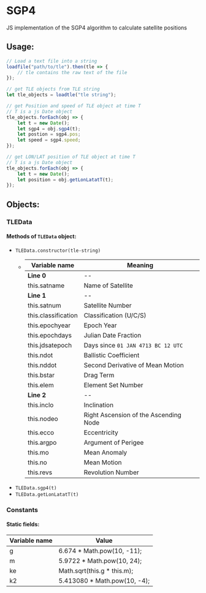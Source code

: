 # SGP4
JS implementation of the SGP4 algorithm to calculate satellite positions

## Usage:
```javascript
// Load a text file into a string
loadfile("path/to/tle").then(tle => {
    // tle contains the raw text of the file
});

// get TLE objects from TLE string
let tle_objects = loadtle("tle string");

// get Position and speed of TLE object at time T
// T is a js Date object
tle_objects.forEach(obj => {
    let t = new Date();
    let sgp4 = obj.sgp4(t);
    let postion = sgp4.pos;
    let speed = sgp4.speed;
});

// get LON/LAT position of TLE object at time T
// T is a js Date object
tle_objects.forEach(obj => {
    let t = new Date();
    let position = obj.getLonLatatT(t);
});
```

## Objects:
### TLEData
#### Methods of `TLEData` object:
* `TLEData.constructor(tle-string)`
  * Variable name | Meaning
    ------------- | -----
    **Line 0** | --
    this.satname | Name of Satellite
    **Line 1** | --
    this.satnum | Satellite Number
    this.classification | Classification (U/C/S)
    this.epochyear | Epoch Year
    this.epochdays | Julian Date Fraction
    this.jdsatepoch | Days since `01 JAN 4713 BC 12 UTC` 
    this.ndot | Ballistic Coefficient
    this.nddot | Second Derivative of Mean Motion
    this.bstar | Drag Term
    this.elem | Element Set Number
    **Line 2** |--
    this.inclo | Inclination
    this.nodeo | Right Ascension of the Ascending Node
    this.ecco | Eccentricity
    this.argpo | Argument of Perigee
    this.mo | Mean Anomaly
    this.no | Mean Motion
    this.revs | Revolution Number
* `TLEData.sgp4(t)`
* `TLEData.getLonLatatT(t)`
### Constants
#### Static fields:
Variable name | Value
------------- | -----
g | 6.674 * Math.pow(10, -11);
m | 5.9722 * Math.pow(10, 24);
ke | Math.sqrt(this.g * this.m);
k2 | 5.413080 * Math.pow(10, -4);
